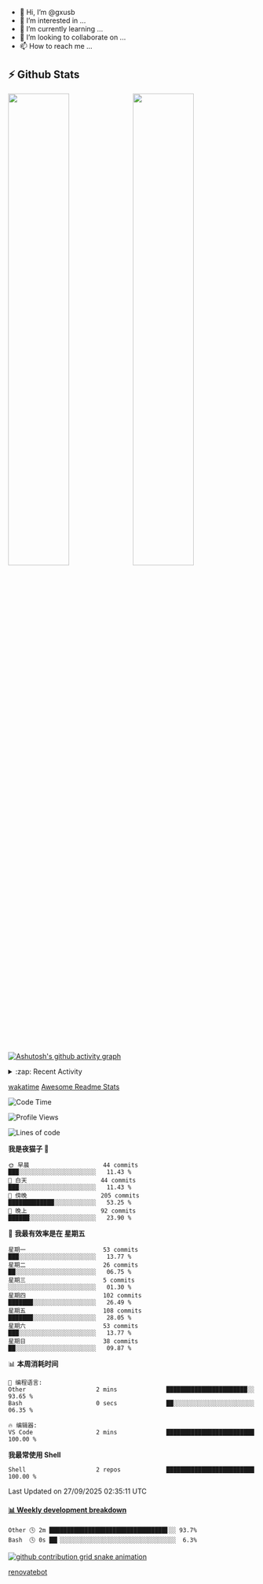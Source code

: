 - 👋 Hi, I’m @gxusb
- 👀 I’m interested in ...
- 🌱 I’m currently learning ...
- 💞️ I’m looking to collaborate on ...
- 📫 How to reach me ...

## ⚡ Github Stats

<p align="left">
  <img width="49.6%" src="https://github-readme-stats.vercel.app/api?username=gxusb&show_icons=true&theme=tokyonight&hide_border=true&locale=cn">
  <img width="49.6%" src="https://github-readme-streak-stats.herokuapp.com?user=gxusb&theme=dark&locale=zh&fire=92DD6B&ring=6FAFDD">
</p>

[![Ashutosh's github activity graph](https://github-readme-activity-graph.vercel.app/graph?username=gxusb&bg_color=d4e3fe&color=9e4c98&line=669c35&point=d29d00&area=true&hide_border=true)](https://github.com/ashutosh00710/github-readme-activity-graph)

<!---
<p align="left">
    <img width="49.5%" src="https://github-readme-stats.vercel.app/api?username=gxusb&show_icons=true&count_private=true&title_color=006400&text_color=000080&bg_color=30,00FFFF,40E0D0,00CED1&locale=cn">
  <img width="49.5%" src="https://github-readme-stats.vercel.app/api/top-langs/?username=gxusb&title_color=006400&text_color=000080&layout=compact&bg_color=30,00FFFF,40E0D0,00CED1&locale=cn">
</p>
--->

<details>
<summary>:zap: Recent Activity</summary>
<!--START_SECTION:activity-->

1. 🎉 Merged PR [#13](https://github.com/gxusb/gxusb/pull/13) in [gxusb/gxusb](https://github.com/gxusb/gxusb)
2. 🎉 Merged PR [#12](https://github.com/gxusb/gxusb/pull/12) in [gxusb/gxusb](https://github.com/gxusb/gxusb)
3. 🗣 Commented on [#56](https://github.com/hua0512/stream-rec/issues/56#issuecomment-2067642109) in [hua0512/stream-rec](https://github.com/hua0512/stream-rec)
4. 🗣 Commented on [#56](https://github.com/hua0512/stream-rec/issues/56#issuecomment-2067637130) in [hua0512/stream-rec](https://github.com/hua0512/stream-rec)
5. ❗ Opened issue [#56](https://github.com/hua0512/stream-rec/issues/56) in [hua0512/stream-rec](https://github.com/hua0512/stream-rec)
6. ❗ Opened issue [#50](https://github.com/hua0512/stream-rec/issues/50) in [hua0512/stream-rec](https://github.com/hua0512/stream-rec)
7. 🗣 Commented on [#5](https://github.com/v03413/ServerStatus-Client/issues/5) in [v03413/ServerStatus-Client](https://github.com/v03413/ServerStatus-Client)
8. ❗️ Opened issue [#5](https://github.com/v03413/ServerStatus-Client/issues/5) in [v03413/ServerStatus-Client](https://github.com/v03413/ServerStatus-Client)
9. ❗️ Opened issue [#2233](https://github.com/alist-org/alist/issues/2233) in [alist-org/alist](https://github.com/alist-org/alist)
10. ❗️ Opened issue [#194](https://github.com/cppla/ServerStatus/issues/194) in [cppla/ServerStatus](https://github.com/cppla/ServerStatus)

<!--END_SECTION:activity-->
</details>


[wakatime](https://wakatime.com/dashboard) [Awesome Readme Stats](https://github.com/marketplace/actions/profile-readme-development-stats)

<!--START_SECTION:waka-->
![Code Time](http://img.shields.io/badge/Code%20Time-179%20hrs%2045%20mins-blue)

![Profile Views](http://img.shields.io/badge/%E4%B8%AA%E4%BA%BA%E8%B5%84%E6%96%99%E8%A7%82%E7%9C%8B%E6%AC%A1%E6%95%B0-0-blue)

![Lines of code](https://img.shields.io/badge/%E4%BB%8E%E3%80%8CHello%20World%E3%80%8D%E8%B5%B7%E6%88%91%E5%B7%B2%E7%BB%8F%E5%86%99%E4%BA%86-2.0%20thousand%20%E8%A1%8C%E4%BB%A3%E7%A0%81-blue)

**我是夜猫子 🦉** 

```text
🌞 早晨                     44 commits          ███░░░░░░░░░░░░░░░░░░░░░░   11.43 % 
🌆 白天                     44 commits          ███░░░░░░░░░░░░░░░░░░░░░░   11.43 % 
🌃 傍晚                     205 commits         █████████████░░░░░░░░░░░░   53.25 % 
🌙 晚上                     92 commits          ██████░░░░░░░░░░░░░░░░░░░   23.90 % 
```
📅 **我最有效率是在 星期五** 

```text
星期一                      53 commits          ███░░░░░░░░░░░░░░░░░░░░░░   13.77 % 
星期二                      26 commits          ██░░░░░░░░░░░░░░░░░░░░░░░   06.75 % 
星期三                      5 commits           ░░░░░░░░░░░░░░░░░░░░░░░░░   01.30 % 
星期四                      102 commits         ███████░░░░░░░░░░░░░░░░░░   26.49 % 
星期五                      108 commits         ███████░░░░░░░░░░░░░░░░░░   28.05 % 
星期六                      53 commits          ███░░░░░░░░░░░░░░░░░░░░░░   13.77 % 
星期日                      38 commits          ██░░░░░░░░░░░░░░░░░░░░░░░   09.87 % 
```


📊 **本周消耗时间** 

```text
💬 编程语言: 
Other                    2 mins              ███████████████████████░░   93.65 % 
Bash                     0 secs              ██░░░░░░░░░░░░░░░░░░░░░░░   06.35 % 

🔥 编辑器: 
VS Code                  2 mins              █████████████████████████   100.00 % 
```

**我最常使用 Shell** 

```text
Shell                    2 repos             █████████████████████████   100.00 % 
```




 Last Updated on 27/09/2025 02:35:11 UTC
<!--END_SECTION:waka-->

<!-- waka-box start -->
#### <a href="https://gist.github.com/595eec8ae8745b516c9a8ad8a265a100" target="_blank">📊 Weekly development breakdown</a>
```text
Other 🕓 2m █████████████████████████████████▋░░ 93.7%
Bash  🕓 0s ██▎░░░░░░░░░░░░░░░░░░░░░░░░░░░░░░░░░  6.3%
```
<!-- Powered by https://github.com/YouEclipse/waka-box-go . -->
<!-- waka-box end -->

[![github contribution grid snake animation](https://raw.githubusercontent.com/gxusb/gxusb/output/github-contribution-grid-snake.svg)](https://github.com/gxusb)

<!---
gxusb/gxusb is a ✨ special ✨ repository because its `README.md` (this file) appears on your GitHub profile.
You can click the Preview link to take a look at your changes.
--->

[renovatebot](https://app.renovatebot.com/dashboard)
